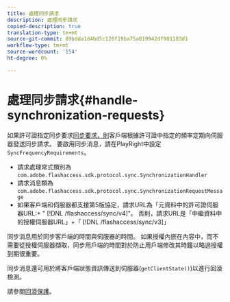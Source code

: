 ```yaml
---
title: 處理同步請求
description: 處理同步請求
copied-description: true
translation-type: tm+mt
source-git-commit: 89bdda1d4bd5c126f19ba75a819942df901183d1
workflow-type: tm+mt
source-wordcount: '154'
ht-degree: 0%

---
```



# 處理同步請求{#handle-synchronization-requests}

如果許可證指定同步要求[同步要求，則](../../protecting-content/introduction/usage-rules/authentication/synchronization.md)客戶端根據許可證中指定的頻率定期向伺服器發送同步請求。 要啟用同步消息，請在PlayRight中設定`SyncFrequencyRequirements`。

* 請求處理常式類別為`com.adobe.flashaccess.sdk.protocol.sync.SynchronizationHandler`
* 請求消息類為`com.adobe.flashaccess.sdk.protocol.sync.SynchronizationRequestMessage`
* 如果客戶端和伺服器都支援第5版協定，請求URL為「元資料中的許可證伺服器URL:+ &quot; [!DNL /flashaccess/sync/v4]&quot;。 否則，請求URL是「中繼資料中的授權伺服器URL」+「 [!DNL /flashaccess/sync/v3]」

同步消息用於同步客戶端的時間與伺服器的時間。 如果授權內嵌在內容中，而不需要從授權伺服器擷取，同步用戶端的時間對於防止用戶端修改其時鐘以略過授權到期很重要。

同步消息還可用於將客戶端狀態資訊傳送到伺服器(`getClientState()`)以進行回滾檢測。

請參閱[回滾保護](../../protecting-content/implementing-the-license-server/processing-drm-requests.md#rollback-detection)。

